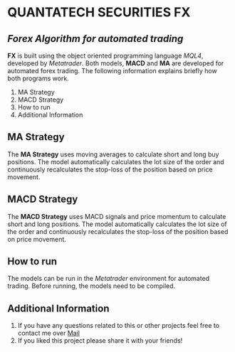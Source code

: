 # QUANTATECH SECURITIES **FX**
## _Forex Algorithm for automated trading_





**FX** is built using the object oriented programming language _MQL4_, developed by _Metatrader_. Both models, **MACD** and **MA** are developed for automated forex trading. The following information explains briefly how both programs work. 

1. MA Strategy
2. MACD Strategy
3. How to run
3. Additional Information

## MA Strategy
The **MA Strategy** uses moving averages to calculate short and long buy positions. The model automatically calculates the lot size of the order and  continuously recalculates the stop-loss of the position based on price movement.

## MACD Strategy
 The **MACD Strategy** uses MACD signals and price momentum to calculate short and long positions. The model automatically calculates the lot size of the order and  continuously recalculates the stop-loss of the position based on price movement.
 
 ## How to run
 The models can be run in the _Metatrader_ environment for automated trading. Before running, the models need to be compiled. 
 
 ## Additional Information
 1. If you have any questions related to this or other projects feel free to contact me over [Mail](mailto:quantatech.securities@gmail.com)
 1. If you liked this project please share it with your friends!









